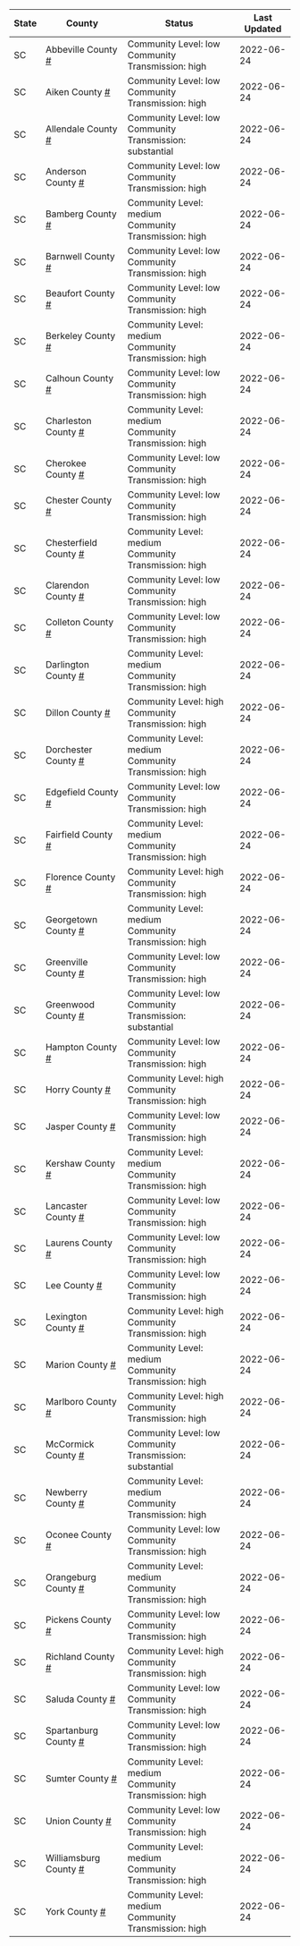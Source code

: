 State | County | Status | Last Updated
--- | --- | --- | --- 
SC | Abbeville County <a href="#abbeville_county">#</a> | <a name="abbeville_county"></a>Community Level: low<br/>Community Transmission: high | 2022-06-24
SC | Aiken County <a href="#aiken_county">#</a> | <a name="aiken_county"></a>Community Level: low<br/>Community Transmission: high | 2022-06-24
SC | Allendale County <a href="#allendale_county">#</a> | <a name="allendale_county"></a>Community Level: low<br/>Community Transmission: substantial | 2022-06-24
SC | Anderson County <a href="#anderson_county">#</a> | <a name="anderson_county"></a>Community Level: low<br/>Community Transmission: high | 2022-06-24
SC | Bamberg County <a href="#bamberg_county">#</a> | <a name="bamberg_county"></a>Community Level: medium<br/>Community Transmission: high | 2022-06-24
SC | Barnwell County <a href="#barnwell_county">#</a> | <a name="barnwell_county"></a>Community Level: low<br/>Community Transmission: high | 2022-06-24
SC | Beaufort County <a href="#beaufort_county">#</a> | <a name="beaufort_county"></a>Community Level: low<br/>Community Transmission: high | 2022-06-24
SC | Berkeley County <a href="#berkeley_county">#</a> | <a name="berkeley_county"></a>Community Level: medium<br/>Community Transmission: high | 2022-06-24
SC | Calhoun County <a href="#calhoun_county">#</a> | <a name="calhoun_county"></a>Community Level: low<br/>Community Transmission: high | 2022-06-24
SC | Charleston County <a href="#charleston_county">#</a> | <a name="charleston_county"></a>Community Level: medium<br/>Community Transmission: high | 2022-06-24
SC | Cherokee County <a href="#cherokee_county">#</a> | <a name="cherokee_county"></a>Community Level: low<br/>Community Transmission: high | 2022-06-24
SC | Chester County <a href="#chester_county">#</a> | <a name="chester_county"></a>Community Level: low<br/>Community Transmission: high | 2022-06-24
SC | Chesterfield County <a href="#chesterfield_county">#</a> | <a name="chesterfield_county"></a>Community Level: medium<br/>Community Transmission: high | 2022-06-24
SC | Clarendon County <a href="#clarendon_county">#</a> | <a name="clarendon_county"></a>Community Level: low<br/>Community Transmission: high | 2022-06-24
SC | Colleton County <a href="#colleton_county">#</a> | <a name="colleton_county"></a>Community Level: low<br/>Community Transmission: high | 2022-06-24
SC | Darlington County <a href="#darlington_county">#</a> | <a name="darlington_county"></a>Community Level: medium<br/>Community Transmission: high | 2022-06-24
SC | Dillon County <a href="#dillon_county">#</a> | <a name="dillon_county"></a>Community Level: high<br/>Community Transmission: high | 2022-06-24
SC | Dorchester County <a href="#dorchester_county">#</a> | <a name="dorchester_county"></a>Community Level: medium<br/>Community Transmission: high | 2022-06-24
SC | Edgefield County <a href="#edgefield_county">#</a> | <a name="edgefield_county"></a>Community Level: low<br/>Community Transmission: high | 2022-06-24
SC | Fairfield County <a href="#fairfield_county">#</a> | <a name="fairfield_county"></a>Community Level: medium<br/>Community Transmission: high | 2022-06-24
SC | Florence County <a href="#florence_county">#</a> | <a name="florence_county"></a>Community Level: high<br/>Community Transmission: high | 2022-06-24
SC | Georgetown County <a href="#georgetown_county">#</a> | <a name="georgetown_county"></a>Community Level: medium<br/>Community Transmission: high | 2022-06-24
SC | Greenville County <a href="#greenville_county">#</a> | <a name="greenville_county"></a>Community Level: low<br/>Community Transmission: high | 2022-06-24
SC | Greenwood County <a href="#greenwood_county">#</a> | <a name="greenwood_county"></a>Community Level: low<br/>Community Transmission: substantial | 2022-06-24
SC | Hampton County <a href="#hampton_county">#</a> | <a name="hampton_county"></a>Community Level: low<br/>Community Transmission: high | 2022-06-24
SC | Horry County <a href="#horry_county">#</a> | <a name="horry_county"></a>Community Level: high<br/>Community Transmission: high | 2022-06-24
SC | Jasper County <a href="#jasper_county">#</a> | <a name="jasper_county"></a>Community Level: low<br/>Community Transmission: high | 2022-06-24
SC | Kershaw County <a href="#kershaw_county">#</a> | <a name="kershaw_county"></a>Community Level: medium<br/>Community Transmission: high | 2022-06-24
SC | Lancaster County <a href="#lancaster_county">#</a> | <a name="lancaster_county"></a>Community Level: low<br/>Community Transmission: high | 2022-06-24
SC | Laurens County <a href="#laurens_county">#</a> | <a name="laurens_county"></a>Community Level: low<br/>Community Transmission: high | 2022-06-24
SC | Lee County <a href="#lee_county">#</a> | <a name="lee_county"></a>Community Level: low<br/>Community Transmission: high | 2022-06-24
SC | Lexington County <a href="#lexington_county">#</a> | <a name="lexington_county"></a>Community Level: high<br/>Community Transmission: high | 2022-06-24
SC | Marion County <a href="#marion_county">#</a> | <a name="marion_county"></a>Community Level: medium<br/>Community Transmission: high | 2022-06-24
SC | Marlboro County <a href="#marlboro_county">#</a> | <a name="marlboro_county"></a>Community Level: high<br/>Community Transmission: high | 2022-06-24
SC | McCormick County <a href="#mccormick_county">#</a> | <a name="mccormick_county"></a>Community Level: low<br/>Community Transmission: substantial | 2022-06-24
SC | Newberry County <a href="#newberry_county">#</a> | <a name="newberry_county"></a>Community Level: medium<br/>Community Transmission: high | 2022-06-24
SC | Oconee County <a href="#oconee_county">#</a> | <a name="oconee_county"></a>Community Level: low<br/>Community Transmission: high | 2022-06-24
SC | Orangeburg County <a href="#orangeburg_county">#</a> | <a name="orangeburg_county"></a>Community Level: medium<br/>Community Transmission: high | 2022-06-24
SC | Pickens County <a href="#pickens_county">#</a> | <a name="pickens_county"></a>Community Level: low<br/>Community Transmission: high | 2022-06-24
SC | Richland County <a href="#richland_county">#</a> | <a name="richland_county"></a>Community Level: high<br/>Community Transmission: high | 2022-06-24
SC | Saluda County <a href="#saluda_county">#</a> | <a name="saluda_county"></a>Community Level: low<br/>Community Transmission: high | 2022-06-24
SC | Spartanburg County <a href="#spartanburg_county">#</a> | <a name="spartanburg_county"></a>Community Level: low<br/>Community Transmission: high | 2022-06-24
SC | Sumter County <a href="#sumter_county">#</a> | <a name="sumter_county"></a>Community Level: medium<br/>Community Transmission: high | 2022-06-24
SC | Union County <a href="#union_county">#</a> | <a name="union_county"></a>Community Level: low<br/>Community Transmission: high | 2022-06-24
SC | Williamsburg County <a href="#williamsburg_county">#</a> | <a name="williamsburg_county"></a>Community Level: medium<br/>Community Transmission: high | 2022-06-24
SC | York County <a href="#york_county">#</a> | <a name="york_county"></a>Community Level: medium<br/>Community Transmission: high | 2022-06-24
